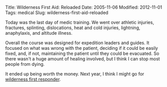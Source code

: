 Title: Wilderness First Aid: Reloaded
Date: 2005-11-06
Modified: 2012-11-01
Tags: medical
Slug: wilderness-first-aid-reloaded

Today was the last day of medic training. We went over athletic injuries, fractures, splinting, dislocations, heat and cold injuries, lightning, anaphylaxis, and altitude illness.

Overall the course was designed for expedition leaders and guides. It focused on what was wrong with the patient, deciding if it could be easily fixed, and, if not, maintaining the patient until they could be evacuated. So there wasn't a huge amount of healing involved, but I think I can stop most people from dying.

It ended up being worth the money. Next year, I think I might go for <a href="http://www.nols.edu/wmi/courses/wildfirstresponder.shtml" >wilderness first responder</a>.
